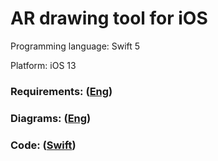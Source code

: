 # AR drawing tool for iOS
Programming language: Swift 5

Platform: iOS 13

### Requirements: ([Eng](/Documents/Software%20Requirements%20Specification.md))
### Diagrams: ([Eng](/Documents/Diagrams.md))
### Code: ([Swift](/Code))
